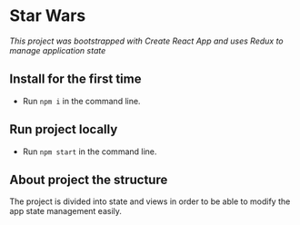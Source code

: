 # Star Wars

_This project was bootstrapped with Create React App and uses Redux to manage application state_

## Install for the first time

- Run `npm i` in the command line.

## Run project locally

- Run `npm start` in the command line.


## About project the structure
The project is divided into state and views in order to be able to modify the app state management easily. 
